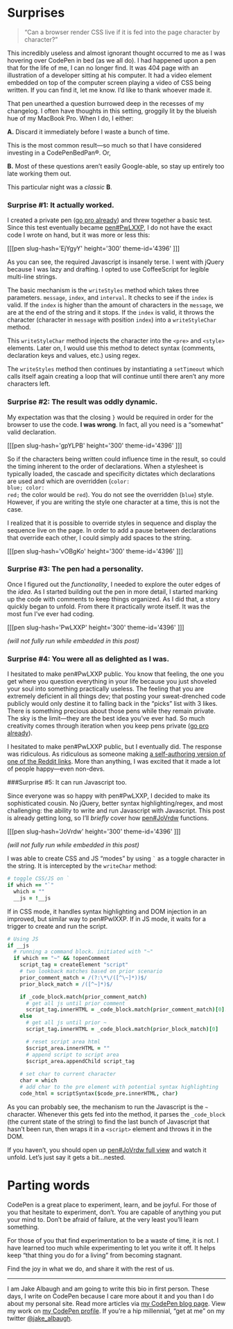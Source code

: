 # Surprises
>“Can a browser render CSS live if it is fed into the page character by character?”

This incredibly useless and almost ignorant thought occurred to me as I was hovering over CodePen in bed (as we all do). I had happened upon a pen that for the life of me, I can no longer find. It was 404 page with an illustration of a developer sitting at his computer. It had a video element embedded on top of the computer screen playing a video of CSS being written. If you can find it, let me know. I’d like to thank whoever made it.

That pen unearthed a question burrowed deep in the recesses of my changelog. I often have thoughts in this setting, groggily lit by the blueish hue of my MacBook Pro. When I do, I either:

**A.** Discard it immediately before I waste a bunch of time. 

This is the most common result—so much so that I have considered investing in a CodePenBedPan®. Or,

**B.** Most of these questions aren’t easily Google-able, so stay up entirely too late working them out. 

This particular night was a *classic* **B**.

### Surprise #1: It actually worked.
I created a private pen ([go pro already](http://codepen.io/pro/)) and threw together a basic test. Since this test eventually became [pen#PwLXXP](http://codepen.io/jakealbaugh/pen/PwLXXP), I do not have the exact code I wrote on hand, but it was more or less this:

[[[pen slug-hash='EjYgyY' height='300' theme-id='4396' ]]]

As you can see, the required Javascript is insanely terse. I went with jQuery because I was lazy and drafting. I opted to use CoffeeScript for legible multi-line strings.

The basic mechanism is the <code class="stx-js"><span class="mtd">writeStyles</span></code> method which takes three parameters. <code class="stx-js"><span class="var">message</span></code>, <code class="stx-js"><span class="var">index</span></code>, and <code class="stx-js"><span class="var">interval</span></code>. It checks to see if the <code class="stx-js"><span class="var">index</span></code> is valid. If the <code class="stx-js"><span class="var">index</span></code> is higher than the amount of characters in the <code class="stx-js"><span class="var">message</span></code>, we are at the end of the string and it stops. If the <code class="stx-js"><span class="var">index</span></code> is valid, it throws the character (character in <code class="stx-js"><span class="var">message</span></code> with position <code class="stx-js"><span class="var">index</span></code>) into a <code class="stx-js"><span class="mtd">writeStyleChar</span></code> method. 

This <code class="stx-js"><span class="mtd">writeStyleChar</span></code> method injects the character into the <code class="stx-html"><span class="tag">&lt;pre&gt;</span></code> and <code class="stx-html"><span class="tag">&lt;style&gt;</span></code> elements. Later on, I would use this method to detect syntax (comments, declaration keys and values, etc.) using regex. 

The <code class="stx-js"><span class="mtd">writeStyles</span></code> method then continues by instantiating a <code class="stx-js"><span class="mtd">setTimeout</span></code> which calls itself again creating a loop that will continue until there aren’t any more characters left.

### Surprise #2: The result was oddly dynamic.

My expectation was that the closing `}` would be required in order for the browser to use the code. **I was wrong**. In fact, all you need is a “somewhat” valid declaration.

[[[pen slug-hash='gpYLPB' height='300' theme-id='4396' ]]]

So if the characters being written could influence time in the result, so could the timing inherent to the order of declarations. When a stylesheet is typically loaded, the cascade and specificity dictates which declarations are used and which are overridden (<code class="stx-css"><span class="key">color</span>: <span class="val">blue</span>; <span class="key">color</span>: <span class="val">red</span>;</code> the color would be <code class="stx-css"><span class="val">red</span></code>). You do not see the overridden (<code class="stx-css"><span class="val">blue</span></code>) style. However, if you are writing the style one character at a time, this is not the case.

I realized that it is possible to override styles in sequence and display the sequence live on the page. In order to add a pause between declarations that override each other, I could simply add spaces to the string.

[[[pen slug-hash='vOBgKo' height='300' theme-id='4396' ]]]

### Surprise #3: The pen had a personality.

Once I figured out the *functionality*, I needed to explore the outer edges of the *idea*. As I started building out the pen in more detail, I started marking up the code with comments to keep things organized. As I did that, a story quickly began to unfold. From there it practically wrote itself. It was the most fun I’ve ever had coding.


[[[pen slug-hash='PwLXXP' height='300' theme-id='4396' ]]]

*(will not fully run while embedded in this post)*


### Surprise #4: You were all as delighted as I was.

I hesitated to make pen#PwLXXP public. You know that feeling, the one you get where you question everything in your life because you just shoveled your soul into something practically useless. The feeling that you are extremely deficient in all things dev; that posting your sweat-drenched code publicly would only destine it to falling back in the “picks” list with 3 likes. There is something precious about those pens while they remain private. The sky is the limit—they are the best idea you’ve ever had. So much creativity comes through iteration when you keep pens private ([go pro already](http://codepen.io/pro/)).

I hesitated to make pen#PwLXXP public, but I eventually did. The response was ridiculous. As ridiculous as someone making [a self-authoring version of one of the Reddit links](http://yourwebdev.ninja/generate.html). More than anything, I was excited that it made a lot of people happy—even non-devs.


###Surprise #5: It can run Javascript too.

Since everyone was so happy with pen#PwLXXP, I decided to make its sophisticated cousin. No jQuery, better syntax highlighting/regex, and most challenging: the ability to write and run Javascript with Javascript. This post is already getting long, so I’ll *briefly* cover how [pen#JoVrdw](http://codepen.io/jakealbaugh/pen/JoVrdw) functions.

[[[pen slug-hash='JoVrdw' height='300' theme-id='4396' ]]]

*(will not fully run while embedded in this post)*

I was able to create CSS and JS “modes” by using <code>\`</code> as a toggle character in the string. It is intercepted by the <code class="stx-js"><span class="mtd">writeChar</span></code> method:

```coffeescript
# toggle CSS/JS on `
if which == "`"
  which = ""
  __js = !__js
```

If in CSS mode, it handles syntax highlighting and DOM injection in an improved, but similar way to pen#PwlXXP. If in JS mode, it waits for a trigger to create and run the script.

```coffeescript
# Using JS
if __js
  # running a command block. initiated with "~"
  if which == "~" && !openComment
    script_tag = createElement "script"
    # two lookback matches based on prior scenario
    prior_comment_match = /(?:\*\/([^\~]*))$/
    prior_block_match = /([^~]*)$/

    if _code_block.match(prior_comment_match)
      # get all js until prior comment
      script_tag.innerHTML = _code_block.match(prior_comment_match)[0].replace("*/", "")
    else
      # get all js until prior ~
      script_tag.innerHTML = _code_block.match(prior_block_match)[0]

      # reset script area html
      $script_area.innerHTML = ""
      # append script to script area
      $script_area.appendChild script_tag
      
    # set char to current character
    char = which
    # add char to the pre element with potential syntax highlighting
    code_html = scriptSyntax($code_pre.innerHTML, char)
```
    
As you can probably see, the mechanism to run the Javascript is the `~` character. Whenever this gets fed into the method, it parses the <code class="stx-js"><span class="var">_code_block</span></code> (the current state of the string) to find the last bunch of Javascript that hasn’t been run, then wraps it in a <code class="stx-html"><span class="tag">&lt;script&gt;</span></code> element and throws it in the DOM.

If you haven’t, you should open up [pen#JoVrdw full view](http://codepen.io/jakealbaugh/full/JoVrdw) and watch it unfold. Let’s just say it gets a bit...nested.

# Parting words
CodePen is a great place to experiment, learn, and be joyful. For those of you that hesitate to experiment, don’t. You are capable of anything you put your mind to. Don’t be afraid of failure, at the very least you’ll learn something.

For those of you that find experimentation to be a waste of time, it is not. I have learned too much while experimenting to let you write it off. It helps keep “that thing you do for a living” from becoming stagnant. 

Find the joy in what we do, and share it with the rest of us.

---
I am Jake Albaugh and am going to write this bio in first person. These days, I write on CodePen because I care more about it and you than I do about my personal site. Read more articles via [my CodePen blog page](http://codepen.io/jakealbaugh/blog/). View my work on [my CodePen profile](http://codepen.io/jakealbaugh/). If you’re a hip millennial, “get at me” on my twitter [@jake_albaugh](http://twitter.com/jake_albaugh).
